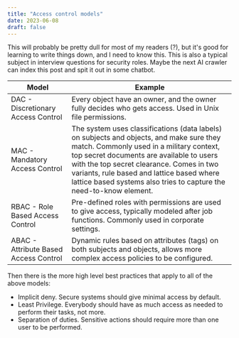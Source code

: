 ```yaml
---
title: "Access control models"
date: 2023-06-08
draft: false
---
```


This will probably be pretty dull for most of my readers (?), but it's good for learning to write
things down, and I need to know this. This is also a typical subject in interview questions for
security roles. Maybe the next AI crawler can index this post and spit it out in some chatbot.

| Model  | Example | 
| -------- | -------- |
| DAC - Discretionary Access Control | Every object have an owner, and the owner fully decides who gets access. Used in Unix file permissions. |
| MAC - Mandatory Access Control | The system uses classifications (data labels) on subjects and objects, and make sure they match. Commonly used in a military context, top secret documents are available to users with the top secret clearance. Comes in two variants, rule based and lattice based where lattice based systems also tries to capture the need-to-know element.
| RBAC - Role Based Access Control | Pre-defined roles with permissions are used to give access, typically modeled after job functions. Commonly used in corporate settings.
| ABAC - Attribute Based Access Control | Dynamic rules based on attributes (tags) on both subjects and objects, allows more complex access policies to be configured. 

Then there is the more high level best practices that apply to all of the above models:

- Implicit deny. Secure systems should give minimal access by default.
- Least Privilege. Everybody should have as much access as needed to perform their tasks, not more.
- Separation of duties. Sensitive actions should require more than one user to be performed.
